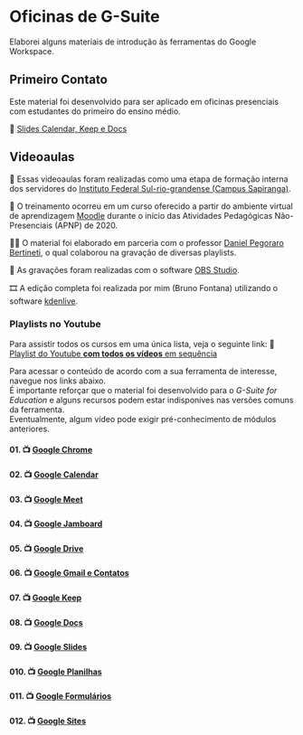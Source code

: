 # Oficinas de G-Suite

Elaborei alguns materiais de introdução às ferramentas do Google Workspace. 

## Primeiro Contato

Este material foi desenvolvido para ser aplicado em oficinas presenciais com estudantes do primeiro do ensino médio.

:bookmark_tabs: [Slides Calendar, Keep e Docs](./Oficina&#32;sobre&#32;Ferramentas&#32;Digitais.pdf)

## Videoaulas

:school: Essas videoaulas foram realizadas como uma etapa de formação interna dos servidores do [Instituto Federal Sul-rio-grandense (Campus Sapiranga)](http://www.sapiranga.ifsul.edu.br/). 

:calling: O treinamento ocorreu em um curso oferecido a partir do ambiente virtual de aprendizagem [Moodle](http://ava.ifsul.edu.br/sapiranga/) durante o início das Atividades Pedagógicas Não-Presenciais (APNP) de 2020.

:man_teacher: O material foi elaborado em parceria com o professor [Daniel Pegoraro Bertineti](http://lattes.cnpq.br/5555907952912866), o qual colaborou na gravação de diversas playlists.

:movie_camera: As gravações foram realizadas com o software [OBS Studio](https://obsproject.com/pt-br/).

:film_strip: A edição completa foi realizada por mim (Bruno Fontana) utilizando o software [kdenlive](https://kdenlive.org/en/).



### Playlists no Youtube 

Para assistir todos os cursos em uma única lista, veja o seguinte link:
:dvd: [Playlist do Youtube **com todos os vídeos** em sequência](https://youtube.com/playlist?list=PL3OJdMPhcoIy7YLcv9w9hs1pfGdKYqc1S)

Para acessar o conteúdo de acordo com a sua ferramenta de interesse, navegue nos links abaixo.  
É importante reforçar que o material foi desenvolvido para o _G-Suite for Education_ e alguns recursos podem estar indisponíves nas versões comuns da ferramenta.  
Eventualmente, algum vídeo pode exigir pré-conhecimento de módulos anteriores.  

#### 01. :tv: [Google Chrome](https://youtube.com/playlist?list=PL3OJdMPhcoIzPmnfZPpYIy03aPg5JI0gl)

#### 02. :tv: [Google Calendar](https://youtube.com/playlist?list=PL3OJdMPhcoIyg80R_BkobLuMyxZPEE29u)

#### 03. :tv: [Google Meet](https://youtube.com/playlist?list=PL3OJdMPhcoIzXSNJS_pSmPhfiX8cEMei6)

#### 04. :tv: [Google Jamboard](https://youtube.com/playlist?list=PL3OJdMPhcoIyZsGwdY38Z-w2zqnjKi2Sz)

#### 05. :tv: [Google Drive](https://youtube.com/playlist?list=PL3OJdMPhcoIwFF157VOTWqeO-Yc7xrnVB)

#### 06. :tv: [Google Gmail e Contatos](https://youtube.com/playlist?list=PL3OJdMPhcoIxMrn7bZ7m0tvaeftMHVUZ5)

#### 07. :tv: [Google Keep](https://youtube.com/playlist?list=PL3OJdMPhcoIwt-STZQXRk4hthl0aj2eoh)

#### 08. :tv: [Google Docs](https://www.youtube.com/playlist?list=PL3OJdMPhcoIxC1Hm-BhhdVDlrizgznbON)

#### 09. :tv: [Google Slides](https://youtube.com/playlist?list=PL3OJdMPhcoIx04-Z2ztUT-mBighxnegkY)

#### 010. :tv: [Google Planilhas](https://youtube.com/playlist?list=PL3OJdMPhcoIw0vyssbNkiDVFY3pVgtl9x)

#### 011. :tv: [Google Formulários](https://youtube.com/playlist?list=PL3OJdMPhcoIx_AnCirqBKe6by4tJ7lQQV)

#### 012. :tv: [Google Sites](https://youtube.com/playlist?list=PL3OJdMPhcoIwEEN55BpgNQT8dfRswJdfq)





